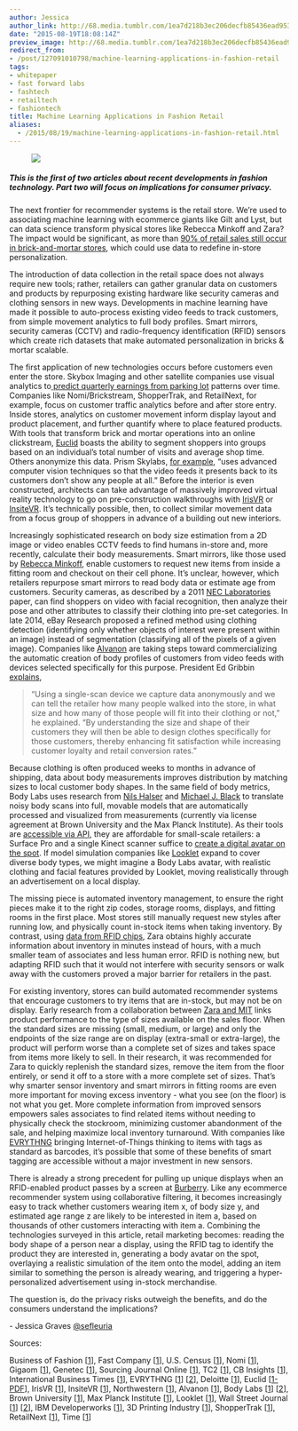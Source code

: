 ```yaml
---
author: Jessica
author_link: http://68.media.tumblr.com/1ea7d218b3ec206decfb85436ead953d/tumblr_inline_ntcf1hms2i1ta78fg_540.jpg
date: "2015-08-19T18:08:14Z"
preview_image: http://68.media.tumblr.com/1ea7d218b3ec206decfb85436ead953d/tumblr_inline_ntcf1hms2i1ta78fg_540.jpg
redirect_from:
- /post/127091010798/machine-learning-applications-in-fashion-retail
tags:
- whitepaper
- fast forward labs
- fashtech
- retailtech
- fashiontech
title: Machine Learning Applications in Fashion Retail
aliases:
  - /2015/08/19/machine-learning-applications-in-fashion-retail.html
---
```


<figure data-orig-width="1080" data-orig-height="572" class="tmblr-full"><img src="http://68.media.tumblr.com/1ea7d218b3ec206decfb85436ead953d/tumblr_inline_ntcf1hms2i1ta78fg_540.jpg" data-orig-width="1080" data-orig-height="572"/></figure>

##### This is the first of two articles about recent developments in fashion technology. Part two will focus on implications for consumer privacy.

<p>The next frontier for recommender systems is the retail store. We’re used to associating machine learning with ecommerce giants like Gilt and Lyst, but can data science transform physical stores like Rebecca Minkoff and Zara? The impact would be significant, as more than <a href="http://www2.deloitte.com/us/en/pages/about-deloitte/articles/press-releases/digital-influences-in-retail-store-sales.html">90% of retail sales still occur in brick-and-mortar stores</a>, which could use data to redefine in-store personalization.</p><p>The introduction of data collection in the retail space does not always require new tools; rather, retailers can gather granular data on customers and products by repurposing existing hardware like security cameras and clothing sensors in new ways. Developments in machine learning have made it possible to auto-process existing video feeds to track customers, from simple movement analytics to full body profiles. Smart mirrors, security cameras (CCTV) and radio-frequency identification (RFID) sensors which create rich datasets that make automated personalization in bricks &amp; mortar scalable.</p><!--more--><p>The first application of new technologies occurs before customers even enter the store. Skybox Imaging and other satellite companies use visual analytics to<a href="http://www.ibtimes.com/googles-new-satellites-can-spy-apples-supply-chains-skybox-ceo-says-1603642"> predict quarterly earnings from parking lot</a> patterns over time. Companies like Nomi/Brickstream, ShopperTrak, and RetailNext, for example, focus on customer traffic analytics before and after store entry. Inside stores, analytics on customer movement inform display layout and product placement, and further quantify where to place featured products. With tools that transform brick and mortar operations into an online clickstream, <a href="http://euclidanalytics.com/product/case-studies/high-value_customers.pdf">Euclid</a> boasts the ability to segment shoppers into groups based on an individual’s total number of visits and average shop time. Others anonymize this data. Prism Skylabs, <a href="https://gigaom.com/2014/07/10/with-privacy-concerns-rising-in-retail-prism-skylabs-says-video-analytics-are-the-future/">for example</a>, “uses advanced computer vision techniques so that the video feeds it presents back to its customers don’t show any people at all.” Before the interior is even constructed, architects can take advantage of massively improved virtual reality technology to go on pre-construction walkthroughs with <a href="http://www.irisvr.com/">IrisVR</a> or <a href="https://www.insitevr.com/">InsiteVR</a>. It’s technically possible, then, to collect similar movement data from a focus group of shoppers in advance of a building out new interiors. </p><p>Increasingly sophisticated research on body size estimation from a 2D image or video enables CCTV feeds to find humans in-store and, more recently, calculate their body measurements. Smart mirrors, like those used by <a href="http://www.fastcocreate.com/3041516/master-class/mirror-mirror">Rebecca Minkoff</a>, enable customers to request new items from inside a fitting room and checkout on their cell phone. It’s unclear, however, which retailers repurpose smart mirrors to read body data or estimate age from customers. Security cameras, as described by a 2011 <a href="http://www.ece.northwestern.edu/~mya671/mypapers/ICIP11_Yang_Yu.pdf">NEC Laboratories</a> paper, can find shoppers on video with facial recognition, then analyze their pose and other attributes to classify their clothing into pre-set categories. In late 2014, eBay Research proposed a refined method using clothing detection (identifying only whether objects of interest were present within an image) instead of segmentation (classifying all of the pixels of a given image). Companies like <a href="http://www.alvanon.com/">Alvanon</a> are taking steps toward commercializing the automatic creation of body profiles of customers from video feeds with devices selected specifically for this purpose. President Ed Gribbin <a href="http://www.tc2.com/can-virtual-dressing-rooms-and-sizing-apps-fix-fashions-fit-issues/">explains</a>, </p><blockquote><p>“Using a single-scan device we capture data anonymously and we can tell the retailer how many people walked into the store, in what size and how many of those people will fit into their clothing or not,” he explained. “By understanding the size and shape of their customers they will then be able to design clothes specifically for those customers, thereby enhancing fit satisfaction while increasing customer loyalty and retail conversion rates.” </p></blockquote><p>Because clothing is often produced weeks to months in advance of shipping, data about body measurements improves distribution by matching sizes to local customer body shapes. In the same field of body metrics, Body Labs uses research from <a href="http://mpi-inf-mpg.academia.edu/NilsHasler">Nils Halser</a> and <a href="http://ps.is.tue.mpg.de/person/black#tabs-publications">Michael J. Black</a> to translate noisy body scans into full, movable models that are automatically processed and visualized from measurements (currently via license agreement at Brown University and the Max Planck Institute). As their tools are <a href="http://blog.bodylabs.com/2015/03/03/introducing-bodykit-beta/">accessible via API</a>, they are affordable for small-scale retailers: a Surface Pro and a single Kinect scanner suffice to <a href="http://www.bodylabs.com/products.html">create a digital avatar on the spot</a>. If model simulation companies like <a href="http://www.wsj.com/articles/SB10001424127887323468604578249752619254898">Looklet</a> expand to cover diverse body types, we might imagine a Body Labs avatar, with realistic clothing and facial features provided by Looklet, moving realistically through an advertisement on a local display.  </p><p>The missing piece is automated inventory management, to ensure the right pieces make it to the right zip codes, storage rooms, displays, and fitting rooms in the first place. Most stores still manually request new styles after running low, and physically count in-stock items when taking inventory. By contrast, using <a href="http://www.wsj.com/articles/at-zara-fast-fashion-meets-smarter-inventory-1410884519">data from RFID chips</a>, Zara obtains highly accurate information about inventory in minutes instead of hours, with a much smaller team of associates and less human error. RFID is nothing new, but adapting RFID such that it would not interfere with security sensors or walk away with the customers proved a major barrier for retailers in the past. </p><p>For existing inventory, stores can build automated recommender systems that encourage customers to try items that are in-stock, but may not be on display. Early research from a collaboration between <a href="https://www.ibm.com/developerworks/community/blogs/jfp/entry/zara?lang=en">Zara and MIT</a> links product performance to the type of sizes available on the sales floor. When the standard sizes are missing (small, medium, or large) and only the endpoints of the size range are on display (extra-small or extra-large), the product will perform worse than a complete set of sizes and takes space from items more likely to sell. In their research, it was recommended for Zara to quickly replenish the standard sizes, remove the item from the floor entirely, or send it off to a store with a more complete set of sizes. That’s why smarter sensor inventory and smart mirrors in fitting rooms are even more important for moving excess inventory - what you see (on the floor) is not what you get. More complete information from improved sensors empowers sales associates to find related items without needing to physically check the stockroom, minimizing customer abandonment of the sale, and helping maximize local inventory turnaround. With companies like <a href="https://evrythng.com/technology/">EVRYTHNG</a> bringing Internet-of-Things thinking to items with tags as standard as barcodes, it’s possible that some of these benefits of smart tagging are accessible without a major investment in new sensors. </p><p>There is already a strong precedent for pulling up unique displays when an RFID-enabled product passes by a screen at <a href="http://www.businessoffashion.com/articles/retail-recon/retail-recon-burberrys-bet-on-retail-entertainment">Burberry</a>. Like any ecommerce recommender system using collaborative filtering, it becomes increasingly easy to track whether customers wearing item x, of body size y, and estimated age range z are likely to be interested in item a, based on thousands of other customers interacting with item a. Combining the technologies surveyed in this article, retail marketing becomes: reading the body shape of a person near a display, using the RFID tag to identify the product they are interested in, generating a body avatar on the spot, overlaying a realistic simulation of the item onto the model, adding an item similar to something the person is already wearing, and triggering a hyper-personalized advertisement using in-stock merchandise. </p><p>The question is, do the privacy risks outweigh the benefits, and do the consumers understand the implications? </p><p>- Jessica Graves <a href="https://twitter.com/sefleuria">@sefleuria</a></p><p>Sources: </p><p>Business of Fashion [<a href="http://www.businessoffashion.com/articles/retail-recon/retail-recon-burberrys-bet-on-retail-entertainment">1</a>], Fast Company [<a href="http://www.fastcocreate.com/3041516/master-class/mirror-mirror">1</a>], U.S. Census [<a href="http://www.census.gov/retail/index.html">1</a>], Nomi [<a href="http://www.nomi.com/platform/technology/accuracy/">1</a>], Gigaom [<a href="https://gigaom.com/2014/07/10/with-privacy-concerns-rising-in-retail-prism-skylabs-says-video-analytics-are-the-future/">1</a>], Genetec [<a href="http://www.genetec.com/about-us/news/press-center/press-releases/genetec-and-prism-skylabs-help-retailers-gain-in-store-insights-with-retail-analytics-suite">1</a>], Sourcing Journal Online [<a href="https://sourcingjournalonline.com/can-virtual-dressing-rooms-sizing-apps-fix-fashions-fit-issues-lm/">1</a>], TC2 [<a href="http://www.tc2.com/can-virtual-dressing-rooms-and-sizing-apps-fix-fashions-fit-issues/">1</a>], CB Insights [<a href="https://www.cbinsights.com/company/control4">1</a>], International Business Times [<a href="http://www.ibtimes.com/googles-new-satellites-can-spy-apples-supply-chains-skybox-ceo-says-1603642">1</a>], EVRYTHNG [<a href="https://evrythng.com/technology/active-digital-identities">1</a>] [<a href="https://evrythng.com/technology/">2</a>], Deloitte [<a href="http://www2.deloitte.com/us/en/pages/about-deloitte/articles/press-releases/digital-influences-in-retail-store-sales.html">1</a>], Euclid [<a href="http://euclidanalytics.com/product/case-studies/high-value_customers.pdf">1-PDF</a>], IrisVR [<a href="http://www.irisvr.com/">1</a>], InsiteVR [<a href="https://www.insitevr.com/">1</a>], Northwestern [<a href="http://www.ece.northwestern.edu/~mya671/mypapers/ICIP11_Yang_Yu.pdf">1</a>], Alvanon [<a href="http://www.alvanon.com/">1</a>], Body Labs [<a href="http://blog.bodylabs.com/2015/03/03/introducing-bodykit-beta/">1</a>] [<a href="http://www.bodylabs.com/products.html">2</a>], Brown University [<a href="http://ps.is.tue.mpg.de/person/black#tabs-publications">1</a>], Max Planck Institute [<a href="http://mpi-inf-mpg.academia.edu/NilsHasler">1</a>], Looklet [<a href="https://looklet.com/">1</a>], Wall Street Journal [<a href="http://www.wsj.com/articles/SB10001424127887323468604578249752619254898">1</a>] [<a href="http://www.wsj.com/articles/at-zara-fast-fashion-meets-smarter-inventory-1410884519">2</a>], IBM Developerworks [<a href="https://www.ibm.com/developerworks/community/blogs/jfp/entry/zara?lang=en">1</a>], 3D Printing Industry [<a href="http://3dprintingindustry.com/2015/06/05/body-labs-is-closer-to-offering-full-out-of-body-3d-interaction/">1</a>], ShopperTrak [<a href="http://www.shoppertrak.com/solutions/perimeter-analytics/">1</a>], RetailNext [<a href="http://retailnext.net/products/shopper-activity-maps/">1</a>], Time [<a href="http://time.com/3938488/retail-displays/">1</a>]</p>
